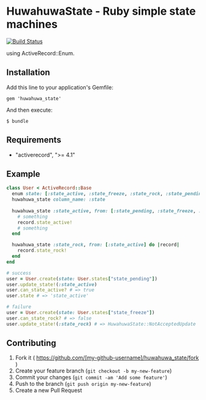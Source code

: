 
# HuwahuwaState - Ruby simple state machines
[![Build Status](https://travis-ci.org/jiikko/huwahuwa_state.svg?branch=master)](https://travis-ci.org/jiikko/huwahuwa_state)

using ActiveRecord::Enum.

## Installation

Add this line to your application's Gemfile:

    gem 'huwahuwa_state'


And then execute:

    $ bundle

## Requirements
-  "activerecord", ">= 4.1"

## Example
```ruby
class User < ActiveRecord::Base
  enum state: [:state_active, :state_freeze, :state_rock, :state_pending]
  huwahuwa_state column_name: :state
  
  huwahuwa_state :state_active, from: [:state_pending, :state_freeze, :state_pending] do |record|
    # something
    record.state_active!
    # something
  end

  huwahuwa_state :state_rock, from: [:state_active] do |record|
    record.state_rock!
  end
end
```

```ruby
# success
user = User.create(state: User.states["state_pending"])
user.update_state!(:state_active)
user.can_state_active? # => true
user.state # => 'state_active'

# failure
user = User.create(state: User.states["state_freeze"])
user.can_state_rock? # => false
user.update_state!(:state_rock) # => HuwahuwaState::NotAcceptedUpdate
```

## Contributing

1. Fork it ( https://github.com/[my-github-username]/huwahuwa_state/fork )
2. Create your feature branch (`git checkout -b my-new-feature`)
3. Commit your changes (`git commit -am 'Add some feature'`)
4. Push to the branch (`git push origin my-new-feature`)
5. Create a new Pull Request
